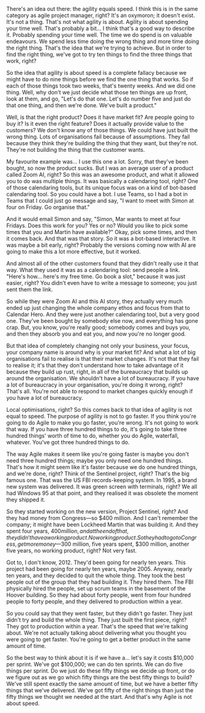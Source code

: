 There's an idea out there: the agility equals speed. I think this is in the same category as agile project manager, right? It's an oxymoron; it doesn't exist. It's not a thing. That's not what agility is about. Agility is about spending your time well. That's probably a bit... I think that's a good way to describe it. Probably spending your time well. The time we do spend is on valuable endeavours. We spend less time doing the wrong thing and more time doing the right thing. That's the idea that we're trying to achieve. But in order to find the right thing, we've got to try ten things to find the three things that work, right? 

So the idea that agility is about speed is a complete fallacy because we might have to do nine things before we find the one thing that works. So if each of those things took two weeks, that's twenty weeks. And we did one thing. Well, why don't we just decide what those ten things are up front, look at them, and go, "Let's do that one. Let's do number five and just do that one thing, and then we're done. We've built a product." 

Well, is that the right product? Does it have market fit? Are people going to buy it? Is it even the right feature? Does it actually provide value to the customers? We don't know any of those things. We could have just built the wrong thing. Lots of organisations fail because of assumptions. They fail because they think they're building the thing that they want, but they're not. They're not building the thing that the customer wants. 

My favourite example was... I use this one a lot. Sorry, that they've been bought, so now the product sucks. But I was an average user of a product called Zoom AI, right? So this was an awesome product, and what it allowed you to do was multiple things. It was basically a calendaring tool, right? One of those calendaring tools, but its unique focus was on a kind of bot-based calendaring tool. So you could have a bot. I use Teams, so I had a bot in Teams that I could just go message and say, "I want to meet with Simon at four on Friday. Go organise that." 

And it would email Simon and say, "Simon, Mar wants to meet at four Fridays. Does this work for you? Yes or no? Would you like to pick some times that you and Martin have available?" Okay, pick some times, and then it comes back. And that was that story. So it was a bot-based interactive. It was maybe a bit early, right? Probably the versions coming now with AI are going to make this a lot more effective, but it worked. 

And almost all of the other customers found that they didn't really use it that way. What they used it was as a calendaring tool: send people a link. "Here's how... here's my free time. Go book a slot," because it was just easier, right? You didn't even have to write a message to someone; you just sent them the link. 

So while they were Zoom AI and this AI story, they actually very much ended up just changing the whole company ethos and focus from that to Calendar Hero. And they were just another calendaring tool, but a very good one. They've been bought by somebody else now, and everything has gone crap. But, you know, you're really good; somebody comes and buys you, and then they absorb you and eat you, and now you're no longer good. 

But that idea of completely changing not only your business, your focus, your company name is around why is your market fit? And what a lot of big organisations fail to realise is that their market changes. It's not that they fail to realise it; it's that they don't understand how to take advantage of it because they build up rust, right, in all of the bureaucracy that builds up around the organisation. We shouldn't have a lot of bureaucracy. If you have a lot of bureaucracy in your organisation, you're doing it wrong, right? That's all. You're not able to respond to market changes quickly enough if you have a lot of bureaucracy. 

Local optimisations, right? So this comes back to that idea of agility is not equal to speed. The purpose of agility is not to go faster. If you think you're going to do Agile to make you go faster, you're wrong. It's not going to work that way. If you have three hundred things to do, it's going to take three hundred things' worth of time to do, whether you do Agile, waterfall, whatever. You've got three hundred things to do. 

The way Agile makes it seem like you're going faster is maybe you don't need three hundred things; maybe you only need one hundred things. That's how it might seem like it's faster because we do one hundred things, and we're done, right? Think of the Sentinel project, right? That's the big famous one. That was the US FBI records-keeping system. In 1995, a brand new system was delivered. It was green screen with terminals, right? We all had Windows 95 at that point, and they realised it was obsolete the moment they shipped it. 

So they started working on the new version, Project Sentinel, right? And they had money from Congress—so $400 million. And I can't remember the company; it might have been Lockheed Martin that was building it. And they spent four years, $400 million, and at the end of that, they didn't have a working product. No working product. So they had to go to Congress, get more money—$300 million, five years spent, $300 million, another five years, no working product, right? Not very fast. 

Got to, I don't know, 2012. They'd been going for nearly ten years. This project had been going for nearly ten years, maybe 2005. Anyway, nearly ten years, and they decided to quit the whole thing. They took the best people out of the group that they had building it. They hired them. The FBI physically hired the people, set up scrum teams in the basement of the Hoover building. So they had about forty people, went from four hundred people to forty people, and they delivered to production within a year. 

So you could say that they went faster, but they didn't go faster. They just didn't try and build the whole thing. They just built the first piece, right? They got to production within a year. That's the speed that we're talking about. We're not actually talking about delivering what you thought you were going to get faster. You're going to get a better product in the same amount of time. 

So the best way to think about it is if we have a... let's say it costs $10,000 per sprint. We've got $100,000; we can do ten sprints. We can do five things per sprint. Do we just do these fifty things we decide up front, or do we figure out as we go which fifty things are the best fifty things to build? We've still spent exactly the same amount of time, but we have a better fifty things that we've delivered. We've got fifty of the right things than just the fifty things we thought we needed at the start. And that's why Agile is not about speed.
